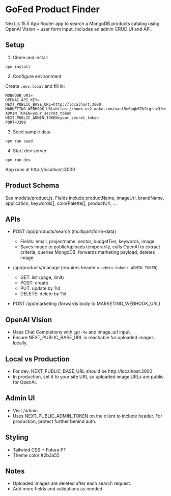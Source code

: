 # GoFed Product Finder

Next.js 15.5 App Router app to search a MongoDB products catalog using OpenAI Vision + user form input. Includes an admin CRUD UI and API.

## Setup

1) Clone and install

```
npm install
```

2) Configure environment

Create `.env.local` and fill in:

```
MONGODB_URI=
OPENAI_API_KEY=
NEXT_PUBLIC_BASE_URL=http://localhost:3000
MARKETING_WEBHOOK_URL=https://hook.us2.make.com/naut5o6pqb67b9igrav3fwtkoggncxkd
ADMIN_TOKEN=your_secret_token
NEXT_PUBLIC_ADMIN_TOKEN=your_secret_token
PORT=3300
```

3) Seed sample data

```
npm run seed
```

4) Start dev server

```
npm run dev
```

App runs at http://localhost:3000

## Product Schema
See models/product.js. Fields include productName, imageUrl, brandName, application, keywords[], colorPalette[], productUrl, ...

## APIs

- POST /api/products/search (multipart/form-data)
  - Fields: email, projectname, sector, budgetTier, keywords, image
  - Saves image to public/uploads temporarily, calls OpenAI to extract criteria, queries MongoDB, forwards marketing payload, deletes image.

- /api/products/manage (requires header `x-admin-token: ADMIN_TOKEN`)
  - GET: list (page, limit)
  - POST: create
  - PUT: update by ?id
  - DELETE: delete by ?id

- POST /api/marketing (forwards body to MARKETING_WEBHOOK_URL)

## OpenAI Vision
- Uses Chat Completions with `gpt-4o` and image_url input.
- Ensure NEXT_PUBLIC_BASE_URL is reachable for uploaded images locally.

## Local vs Production
- For dev, NEXT_PUBLIC_BASE_URL should be http://localhost:3000
- In production, set it to your site URL so uploaded image URLs are public for OpenAI.

## Admin UI
- Visit /admin
- Uses NEXT_PUBLIC_ADMIN_TOKEN on the client to include header. For production, protect further behind auth.

## Styling
- Tailwind CSS + Futura PT
- Theme color #2b3a55

## Notes
- Uploaded images are deleted after each search request.
- Add more fields and validations as needed.

